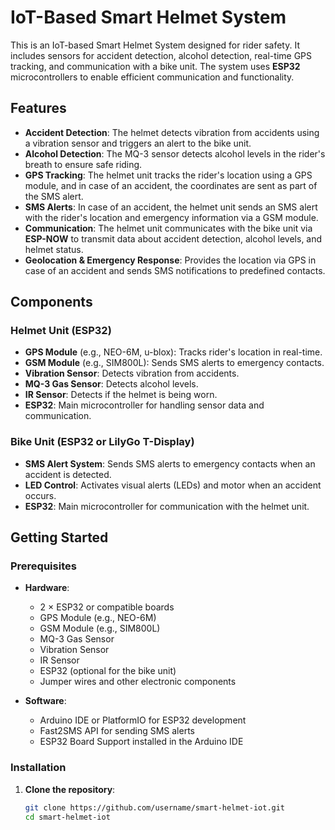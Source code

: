 # IoT-Based Smart Helmet System 

This is an IoT-based Smart Helmet System designed for rider safety. It includes sensors for accident detection, alcohol detection, real-time GPS tracking, and communication with a bike unit. The system uses **ESP32** microcontrollers to enable efficient communication and functionality.

## Features
- **Accident Detection**: The helmet detects vibration from accidents using a vibration sensor and triggers an alert to the bike unit.
- **Alcohol Detection**: The MQ-3 sensor detects alcohol levels in the rider's breath to ensure safe riding.
- **GPS Tracking**: The helmet unit tracks the rider's location using a GPS module, and in case of an accident, the coordinates are sent as part of the SMS alert.
- **SMS Alerts**: In case of an accident, the helmet unit sends an SMS alert with the rider's location and emergency information via a GSM module.
- **Communication**: The helmet unit communicates with the bike unit via **ESP-NOW** to transmit data about accident detection, alcohol levels, and helmet status.
- **Geolocation & Emergency Response**: Provides the location via GPS in case of an accident and sends SMS notifications to predefined contacts.

## Components
### Helmet Unit (ESP32)
- **GPS Module** (e.g., NEO-6M, u-blox): Tracks rider's location in real-time.
- **GSM Module** (e.g., SIM800L): Sends SMS alerts to emergency contacts.
- **Vibration Sensor**: Detects vibration from accidents.
- **MQ-3 Gas Sensor**: Detects alcohol levels.
- **IR Sensor**: Detects if the helmet is being worn.
- **ESP32**: Main microcontroller for handling sensor data and communication.

### Bike Unit (ESP32 or LilyGo T-Display)
- **SMS Alert System**: Sends SMS alerts to emergency contacts when an accident is detected.
- **LED Control**: Activates visual alerts (LEDs) and motor when an accident occurs.
- **ESP32**: Main microcontroller for communication with the helmet unit.

## Getting Started

### Prerequisites
- **Hardware**:
  - 2 × ESP32 or compatible boards
  - GPS Module (e.g., NEO-6M)
  - GSM Module (e.g., SIM800L)
  - MQ-3 Gas Sensor
  - Vibration Sensor
  - IR Sensor
  - ESP32 (optional for the bike unit)
  - Jumper wires and other electronic components

- **Software**:
  - Arduino IDE or PlatformIO for ESP32 development
  - Fast2SMS API for sending SMS alerts
  - ESP32 Board Support installed in the Arduino IDE

### Installation
1. **Clone the repository**:
   ```bash
   git clone https://github.com/username/smart-helmet-iot.git
   cd smart-helmet-iot


